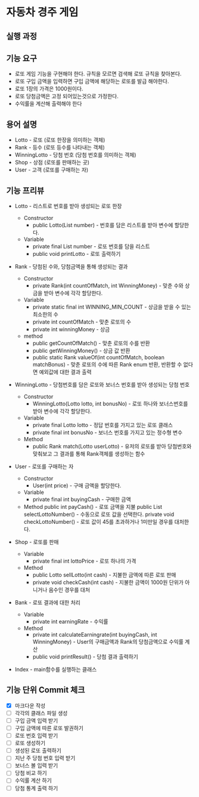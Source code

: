 자동차 경주 게임
=================

실행 과정
----------------

기능 요구
---------
* 로또 게임 기능을 구현해야 한다. 규칙을 모르면 검색해 로또 규칙을 찾아본다.
* 로또 구입 금액을 입력하면 구입 금액에 해당하는 로또를 발급 해야한다.
* 로또 1장의 가격은 1000원이다.
* 로또 당첨금액은 고정 되어있는것으로 가정한다.
* 수익률을 계산해 출력해야 한다
 

용어 설명
--------------
* Lotto - 로또 (로또 한장을 의미하는 객체)
* Rank - 등수 (로또 등수를 나타내는 객체) 
* WinningLotto - 당첨 번호 (당첨 번호를 의미하는 객체) 
* Shop - 상점 (로또를 판매하는 곳)
* User - 고객 (로또를 구매하는 자)

기능 프리뷰
-------------
* Lotto - 리스트로 번호를 받아 생성되는 로또 한장
    * Constructor
        * public Lotto(List<Integer> number) - 번호를 담은 리스트를 받아 변수에 할당한다.
    * Variable
        * private final List<Integer> number - 로또 번호를 담을 리스트
        * public void printLotto - 로또 출력하기
        
* Rank - 당첨된 수와, 당첨금액을 통해 생성되는 결과
    * Constructor        
        * private Rank(int countOfMatch, int WinningMoney) - 맞춘 수와 상금을 받아 변수에 각각 할당한다.
    * Variable
        * private static final int WINNING_MIN_COUNT - 상금을 받을 수 있는 최소한의 수
        * private int countOfMatch - 맞춘 로또의 수
        * private int winningMoney - 상금
    * method
        * public getCountOfMatch() - 맞춘 로또의 수를 반환
        * public getWinningMoney() - 상금 값 반환
        * public static Rank valueOf(int countOfMatch, boolean matchBonus) - 맞춘 로또의 수에 따른 Rank enum 반환, 반환할 수 없다면 예외값에 대한 결과 출력         

* WinningLotto - 당첨번호를 담은 로또와 보너스 번호를 받아 생성되는 당첨 번호
    * Constructor
        * WinningLotto(Lotto lotto, int bonusNo) - 로또 하나와 보너스번호를 받아 변수에 각각 할당한다.
    * Variable
        * private final Lotto lotto - 정답 번호를 가지고 있는 로또 클래스
        * private final int bonusNo - 보너스 번호를 가지고 있는 정수형 변수            
    * Method
        * public Rank match(Lotto userLotto) - 유저의 로또를 받아 당첨번호와 맞춰보고 그 결과를 통해 Rank객체를 생성하는 함수
        
        
* User - 로또를 구매하는 자
    * Constructor
        * User(int price) - 구매 금액을 할당한다.
    * Variable
        * private final int buyingCash - 구매한 금액
    * Method
        public int payCash() - 로또 금액을 지불
        public List<Integer> selectLottoNumber() - 수동으로 로또 값을 선택한다.
        private void checkLottoNumber() - 로또 값이 45를 초과하거나 1미만일 경우를 대처한다.

* Shop - 로또를 판매
    * Variable
        * private final int lottoPrice - 로또 하나의 가격
     * Method
        * public Lotto sellLotto(int cash) - 지불한 금액에 따른 로또 판매
        * private void checkCash(int cash) - 지불한 금액이 1000원 단위가 아니거나 음수인 경우를 대처
        
* Bank - 로또 결과에 대한 처리
    * Variable
        * private int earningRate - 수익률
    * Method
        * private int calculateEarningrate(int buyingCash, int WinningMoney) - User의 구매금액과 Rank의 당첨금액으로 수익률 계산 
        * public void printResult() - 당첨 결과 출력하기
        
* Index - main함수를 실행하는 클래스
                    
         
        
기능 단위 Commit 체크
-----------------------
- [x] 마크다운 작성
- [ ] 각각의 클래스 파일 생성
- [ ] 구입 금액 입력 받기
- [ ] 구입 금액에 따른 로또 발권하기
- [ ] 로또 번호 입력 받기
- [ ] 로또 생성하기
- [ ] 생성된 로또 출력하기
- [ ] 지난 주 당첨 번호 입력 받기
- [ ] 보너스 볼 입력 받기
- [ ] 당첨 비교 하기
- [ ] 수익률 계산 하기
- [ ] 당첨 통계 출력 하기 